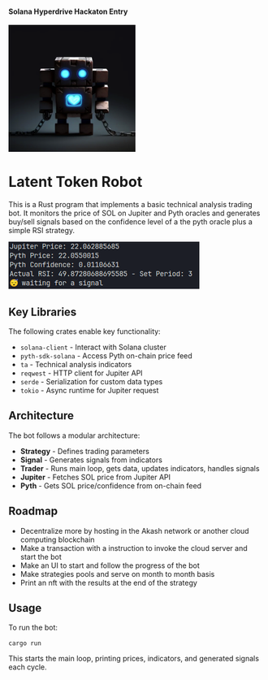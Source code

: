 ####  Solana Hyperdrive Hackaton Entry

<img src="robot.png" alt="drawing" width="250"/>


# Latent Token Robot

This is a Rust program that implements a basic technical analysis trading bot. It monitors the price of SOL on Jupiter and Pyth oracles and generates buy/sell signals based on the confidence level of a the pyth oracle plus a simple RSI strategy.

![screenshot](screenshot.png)


## Key Libraries

The following crates enable key functionality: 

- `solana-client` - Interact with Solana cluster
- `pyth-sdk-solana` - Access Pyth on-chain price feed
- `ta` - Technical analysis indicators
- `reqwest` - HTTP client for Jupiter API   
- `serde` - Serialization for custom data types
- `tokio` - Async runtime for Jupiter request

## Architecture

The bot follows a modular architecture:

- **Strategy** - Defines trading parameters
- **Signal** - Generates signals from indicators  
- **Trader** - Runs main loop, gets data, updates indicators, handles signals
- **Jupiter** - Fetches SOL price from Jupiter API
- **Pyth** - Gets SOL price/confidence from on-chain feed

## Roadmap

- Decentralize more by hosting in the Akash network or another cloud computing blockchain
- Make a transaction with a instruction to invoke the cloud server and start the bot
- Make an UI to start and follow the progress of the bot
- Make strategies pools and serve on month to month basis
- Print an nft with the results at the end of the strategy

## Usage

To run the bot:

```
cargo run
``` 

This starts the main loop, printing prices, indicators, and generated signals each cycle.

</br>
